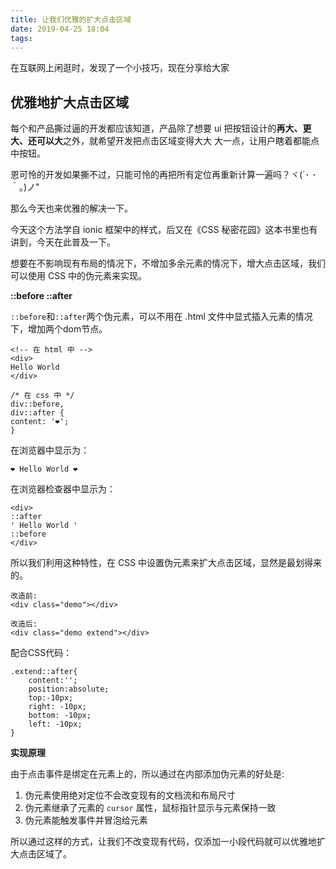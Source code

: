 ```yaml
---
title: 让我们优雅的扩大点击区域
date: 2019-04-25 18:04
tags:
---
```


在互联网上闲逛时，发现了一个小技巧，现在分享给大家

## 优雅地扩大点击区域

<!--more-->

每个和产品撕过逼的开发都应该知道，产品除了想要 ui 把按钮设计的**再大、更大、还可以大**之外，就希望开发把点击区域变得大大 大一点，让用户瞎着都能点中按钮。

恩可怜的开发如果撕不过，只能可怜的再把所有定位再重新计算一遍吗？ヾ(´･ ･｀｡)ノ"

那么今天也来优雅的解决一下。

今天这个方法学自 ionic 框架中的样式，后又在《CSS 秘密花园》这本书里也有讲到，今天在此普及一下。

想要在不影响现有布局的情况下，不增加多余元素的情况下，增大点击区域，我们可以使用 CSS 中的伪元素来实现。

**::before ::after**

`::before`和`::after`两个伪元素，可以不用在 .html 文件中显式插入元素的情况下，增加两个dom节点。

```
<!-- 在 html 中 -->
<div>
Hello World
</div>

/* 在 css 中 */
div::before,
div::after {
content: '❤';
}
```

在浏览器中显示为：

```
❤ Hello World ❤
```

在浏览器检查器中显示为：

```
<div>
::after
' Hello World '
::before
</div>
```

所以我们利用这种特性，在 CSS 中设置伪元素来扩大点击区域，显然是最划得来的。

```
改造前:
<div class="demo"></div>

改造后:
<div class="demo extend"></div>
```

配合CSS代码：

```
.extend::after{
    content:'';
    position:absolute;
    top:-10px;
    right: -10px;
    bottom: -10px;
    left: -10px;
}
```

**实现原理**

由于点击事件是绑定在元素上的，所以通过在内部添加伪元素的好处是:

1. 伪元素使用绝对定位不会改变现有的文档流和布局尺寸
2. 伪元素继承了元素的 `cursor` 属性，鼠标指针显示与元素保持一致
3. 伪元素能触发事件并冒泡给元素

所以通过这样的方式，让我们不改变现有代码，仅添加一小段代码就可以优雅地扩大点击区域了。

